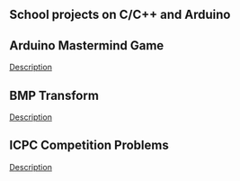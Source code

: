 ## School projects on **C/C++** and **Arduino**

## Arduino Mastermind Game
[Description](https://github.com/CoolmixZero/projects-school-c/blob/main/arduino-mastermind/Mastermind.pdf)

## BMP Transform
[Description](https://github.com/CoolmixZero/projects-school-c/blob/main/bmp/BMP%20Transform!.pdf)

## ICPC Competition Problems
[Description](https://github.com/CoolmixZero/projects-school-c/blob/main/icpc-competition-problems/Some%20Problems%20to%20Solve.pdf)
